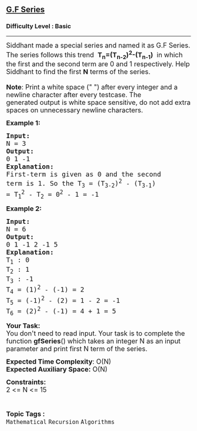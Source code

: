 <h2><a href="https://practice.geeksforgeeks.org/problems/gf-series3535/1?page=1&difficulty[]=-2&difficulty[]=-1&category[]=Recursion&sortBy=submissions">G.F Series</a></h2><h3>Difficulty Level : Basic</h3><hr><div class="problems_problem_content__Xm_eO"><p><span style="font-size:18px">Siddhant made a special series and named it as G.F Series. The series follows this trend &nbsp;<strong>T<sub>n</sub>=(T<sub>n-2</sub>)<sup>2</sup>-(T<sub>n-1</sub>)</strong> &nbsp;in which the first and the second term are 0 and 1 respectively. Help Siddhant to find the first&nbsp;<strong>N</strong> terms of the series.<br>
<br>
<strong>Note</strong>: Print a white&nbsp;space (" ") after every integer and a newline character after every testcase.&nbsp;The generated&nbsp;output is white space sensitive, do not add extra spaces on unnecessary newline characters.</span></p>

<p><strong><span style="font-size:18px">Example 1:</span></strong></p>

<pre><strong><span style="font-size:18px">Input:
</span></strong><span style="font-size:18px">N = 3</span>
<strong><span style="font-size:18px">Output:
</span></strong><span style="font-size:18px">0 1 -1</span>
<strong><span style="font-size:18px">Explanation:
</span></strong><span style="font-size:18px">First-term is given as 0 and the second 
term is 1. So the T<sub>3</sub> = (T<sub>3-2</sub>)<sup>2</sup> - (T<sub>3-1</sub>) 
= T<sub>1</sub><sup>2</sup> - T<sub>2</sub> = 0<sup>2</sup> - 1 = -1</span></pre>

<p><strong><span style="font-size:18px">Example 2:</span></strong></p>

<pre><strong><span style="font-size:18px">Input:
</span></strong><span style="font-size:18px">N = 6</span>
<strong><span style="font-size:18px">Output:
</span></strong><span style="font-size:18px">0 1 -1 2 -1 5  </span>
<strong><span style="font-size:18px">Explanation:
</span></strong><span style="font-size:18px">T<sub>1</sub> : 0
T<sub>2</sub> : 1
T<sub>3</sub> : -1
T<sub>4</sub> = (1)<sup>2</sup> - (-1) = 2
T<sub>5</sub> = (-1)<sup>2</sup> - (2) = 1 - 2 = -1
T<sub>6</sub> = (2)<sup>2</sup> - (-1) = 4 + 1 = 5 </span></pre>

<p><span style="font-size:18px"><strong>Your Task:&nbsp;&nbsp;</strong></span><br>
<span style="font-size:18px">You don't need to read input. Your task is to complete the function&nbsp;<strong>gfSeries</strong>()&nbsp;which takes an integer N as an input parameter and print first N term of the series.</span></p>

<p><span style="font-size:18px"><strong>Expected Time Complexity</strong>:&nbsp;O(N)<br>
<strong>Expected Auxiliary Space:</strong>&nbsp;O(N)</span></p>

<p><span style="font-size:18px"><strong>Constraints:</strong><br>
2 &lt;= N&nbsp;&lt;= 15</span></p>
</div><br><p><span style=font-size:18px><strong>Topic Tags : </strong><br><code>Mathematical</code>&nbsp;<code>Recursion</code>&nbsp;<code>Algorithms</code>&nbsp;